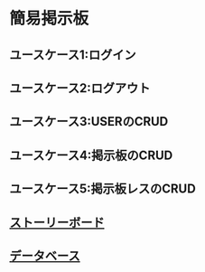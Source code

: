 # 簡易掲示板

## ユースケース1:ログイン
## ユースケース2:ログアウト
## ユースケース3:USERのCRUD
## ユースケース4:掲示板のCRUD
## ユースケース5:掲示板レスのCRUD

## [ストーリーボード](https://drive.google.com/drive/folders/18lMaysFwJsUb7aV49dY_yMoHqpo7pcE9?usp=sharing)

## [データベース](https://drive.google.com/drive/folders/1GzgtgEs1uYspvM2PZpSQWFprwdSaJjEk?usp=sharing)


